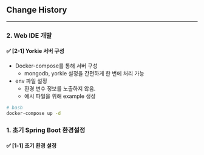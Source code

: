 ## Change History

--- 

### 2. Web IDE 개발

#### ✅ [2-1] Yorkie 서버 구성

- Docker-compose를 통해 서버 구성
  - mongodb, yorkie 설정을 간편하게 한 번에 처리 가능
- env 파일 설정
  - 환경 변수 정보를 노출하지 않음.
  - 예시 파일을 위해 example 생성

``` bash
# bash
docker-compose up -d
```

### 1. 초기 Spring Boot 환경설정

#### ✅ [1-1] 초기 환경 설정